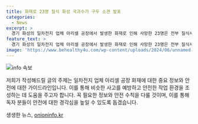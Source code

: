 ```yaml
---
title: 화재로 23명 질식 화성 국과수가 구두 소견 발표
categories:
  - News
excerpt: >
  경기 화성의 일차전지 업체 아리셀 공장에서 발생한 화재로 인해 사망한 23명은 전부 질식사한 것으로 잠정적으로 밝혀졌다. 경기남부경찰청 아리셀 화재 사고 수사본부는 국립과학수사연구원의 시신 부검 구두 소견을 통해 이 정보를 확인했다. 현재 사망자들의 인적사항은 대부분 특정되지 않았으며, DNA 검사를 통한 신원확인 작업이 진행 중이다. 사고 원인과 관련된 추가 정보는 조만간 밝혀질 전망이다. (사진=)
feature_text: >
  경기 화성의 일차전지 업체 아리셀 공장에서 발생한 화재로 인해 사망한 23명은 전부 질식사한 것으로 잠정적으로 밝혀졌다. 경기남부경찰청 아리셀 화재 사고 수사본부는 국립과학수사연구원의 시신 부검 구두 소견을 통해 이 정보를 확인했다. 현재 사망자들의 인적사항은 대부분 특정되지 않았으며, DNA 검사를 통한 신원확인 작업이 진행 중이다. 사고 원인과 관련된 추가 정보는 조만간 밝혀질 전망이다. (사진=)
image: 'https://www.behealthy4u.com/wp-content/uploads/2024/06/unnamed-file.png'
---
```


<p><img src="https://www.behealthy4u.com/wp-content/uploads/2024/06/unnamed-file.png" alt="info 속보" /></p>

<p>저희가 작성해드릴 글의 주제는 일차전지 업체 아리셀 공장 화재에 대한 중요 정보와 안전에 대한 가이드라인입니다. 이를 통해 비슷한 사고를 예방하고 안전한 작업 환경을 조성하는 데 도움을 주고자 합니다. 꼭 필요한 정보와 안전 수칙을 다룰 것이며, 이를 통해 독자 분들이 안전에 대한 경각심을 높일 수 있도록 돕겠습니다.</p>
생생한 뉴스, <a href="https://onioninfo.kr" rel="dofollow">onioninfo.kr</a>


